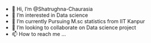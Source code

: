 - 👋 Hi, I’m @Shatrughna-Chaurasia
- 👀 I’m interested in Data science
- 🌱 I’m currently Pursuing M.sc statistics from IIT Kanpur
- 💞️ I’m looking to collaborate on Data science project
- 📫 How to reach me ...

<!---
Shatrughna-Chaurasia/Shatrughna-Chaurasia is a ✨ special ✨ repository because its `README.md` (this file) appears on your GitHub profile.
You can click the Preview link to take a look at your changes.
--->
